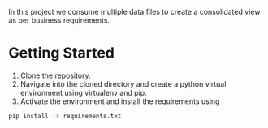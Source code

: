 In this project we consume multiple data files to create a consolidated view as per business requirements.

# Getting Started
1. Clone the repository.
2. Navigate into the cloned directory and create a python virtual environment using virtualenv and pip.
3. Activate the environment and install the requirements using
```bash
pip install -r requirements.txt
```
